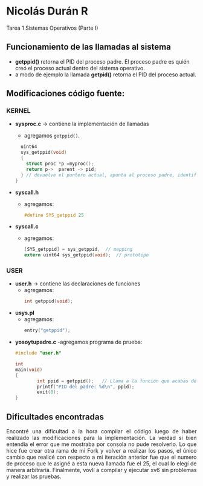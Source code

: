# Nicolás Durán R 
Tarea 1 Sistemas Operativos (Parte I)

## Funcionamiento de las llamadas al sistema
- **getppid()** retorna el PID del proceso padre. El proceso padre es quién creó el proceso actual dentro del sistema operativo.
- a modo de ejemplo la llamada **getpid()** retorna el PID del proceso actual.

## Modificaciones código fuente:
### KERNEL

- **sysproc.c** → contiene la implementación de llamadas
  - agregamos `getppid()`.
  ```c
    uint64
    sys_getppid(void)
    {
      struct proc *p =myproc();
      return p->  parent -> pid;
    } // devuelve el puntero actual, apunta al proceso padre, identificador del proceso
  }
  ```

- **syscall.h**
  - agregamos:
    ```c
    #define SYS_getppid 25
    ```

- **syscall.c**
  - agregamos:
    ```c
    [SYS_getppid] = sys_getppid,  // mapping
    extern uint64 sys_getppid(void);  // prototipo
    ```

### USER

- **user.h** → contiene las declaraciones de funciones
  - agregamos:
    ```c
    int getppid(void);
    ```
- **usys.pl** 
  - agregamos:
    ```c
    entry("getppid");
    ```
- **yosoytupadre.c**
  -agregamos programa de prueba:
    ```c
	#include "user.h"

	int
	main(void)
	{
    		int ppid = getppid();   // Llama a la función que acabas de implementar
    		printf("PID del padre: %d\n", ppid);
    		exit(0);
	}
    ```


## Dificultades encontradas
<p style="text-align: justify;">Encontré una dificultad a la hora compilar el código luego de haber realizado las modificaciones para la implementación. La verdad si bien entendía el error que me mostraba por consola no pude resolverlo.
Lo que hice fue crear otra rama de mi Fork y volver a realizar los pasos, el único cambio que realicé con respecto a mi iteración anterior fue que el numero de proceso que le asigné a esta nueva llamada fue el 25, el cual lo elegí de manera arbitraria.
Finalmente, vovlí a compilar y ejecutar xv6 sin problemas y realizar las pruebas.</p>


